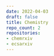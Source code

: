 ```yaml
---
date: 2022-04-03
draft: false
title: Chemistry
repo_count: 2
repositories:
- chemrxiv
- ecsarxiv
---
```



